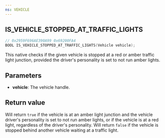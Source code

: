 ```yaml
---
ns: VEHICLE
---
```

## IS_VEHICLE_STOPPED_AT_TRAFFIC_LIGHTS

```c
// 0x2959F696AE390A99 0x69200FA4
BOOL IS_VEHICLE_STOPPED_AT_TRAFFIC_LIGHTS(Vehicle vehicle);
```

This native checks if the given vehicle is stopped at a red or amber traffic light junction, provided the driver's personality is set to not run amber lights.

## Parameters
* **vehicle**: The vehicle handle.

## Return value
Will return `true` if the vehicle is at an amber light junction and the vehicle driver's personality is set to not run amber lights, or if the vehicle is at a red light, regardless of the driver's personality. 
Will return `false` if the vehicle is stopped behind another vehicle waiting at a traffic light.
